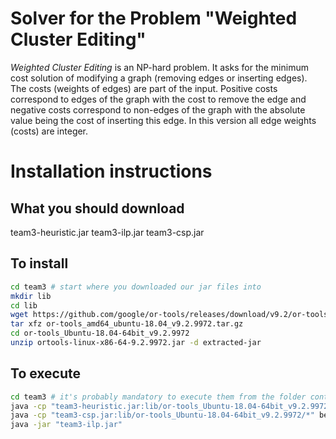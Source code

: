 # Solver for the Problem "Weighted Cluster Editing"

*Weighted Cluster Editing* is an NP-hard problem. It asks for the minimum cost solution of modifying a graph (removing edges or inserting edges). The costs (weights of edges) are part of the input. Positive costs correspond to edges of the graph with the cost to remove the edge and negative costs correspond to non-edges of the graph with the absolute value being the cost of inserting this edge. In this version all edge weights (costs) are integer.




# Installation instructions

## What you should download
team3-heuristic.jar
team3-ilp.jar
team3-csp.jar

## To install

```bash
cd team3 # start where you downloaded our jar files into
mkdir lib
cd lib
wget https://github.com/google/or-tools/releases/download/v9.2/or-tools_amd64_ubuntu-18.04_v9.2.9972.tar.gz
tar xfz or-tools_amd64_ubuntu-18.04_v9.2.9972.tar.gz
cd or-tools_Ubuntu-18.04-64bit_v9.2.9972
unzip ortools-linux-x86-64-9.2.9972.jar -d extracted-jar
```

## To execute

```bash
cd team3 # it's probably mandatory to execute them from the folder containing our jars
java -cp "team3-heuristic.jar:lib/or-tools_Ubuntu-18.04-64bit_v9.2.9972/*" berlin.tu.algorithmengineering.heuristics.HeuristicMain
java -cp "team3-csp.jar:lib/or-tools_Ubuntu-18.04-64bit_v9.2.9972/*" berlin.tu.algorithmengineering.csp.ConstraintSatisfactionMain
java -jar "team3-ilp.jar"
```
